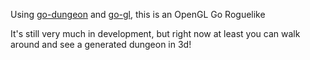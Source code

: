 Using [go-dungeon](https://github.com/Meshiest/go-dungeon) and [go-gl](https://github.com/go-gl/gl), this is an OpenGL Go Roguelike

It's still very much in development, but right now at least you can walk around and see a generated dungeon in 3d!